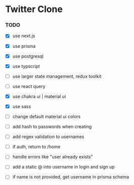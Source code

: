 # Twitter Clone

### TODO

-   [x] use next.js
-   [x] use prisma
-   [x] use postgresql
-   [x] use typscript
-   [ ] use larger state management, redux toolkit
-   [ ] use react query
-   [x] use chakra ui | material ui
-   [x] use sass

-   [ ] change default material ui colors
-   [ ] add hash to passwords when creating
-   [ ] add regex validation to usernames
-   [ ] if auth, return to /home
-   [ ] handle errors like "user already exists"
-   [ ] add a static @ into username in login and sign up
-   [ ] if name is not provided, get username in prisma schema
